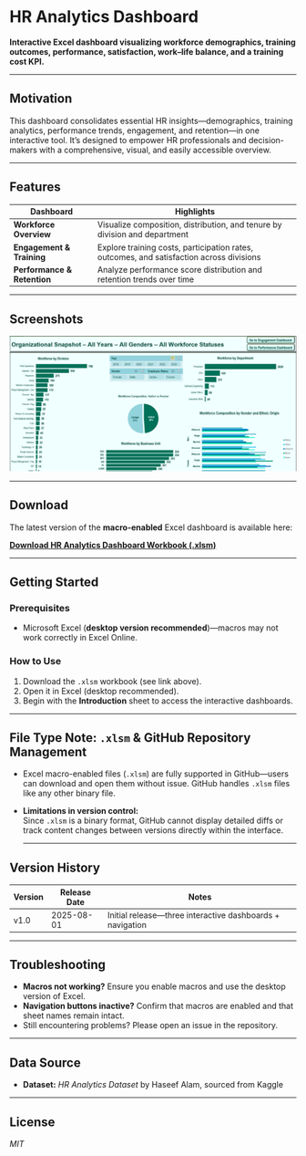 # HR Analytics Dashboard

**Interactive Excel dashboard visualizing workforce demographics, training outcomes, performance, satisfaction, work–life balance, and a training cost KPI.**

---

##  Motivation  
This dashboard consolidates essential HR insights—demographics, training analytics, performance trends, engagement, and retention—in one interactive tool. It’s designed to empower HR professionals and decision-makers with a comprehensive, visual, and easily accessible overview.

---

##  Features

| Dashboard                   | Highlights                                                                               |
|-----------------------------|------------------------------------------------------------------------------------------|
| **Workforce Overview**      | Visualize composition, distribution, and tenure by division and department               |
| **Engagement & Training**   | Explore training costs, participation rates, outcomes, and satisfaction across divisions |
| **Performance & Retention** | Analyze performance score distribution and retention trends over time                    |

---

## Screenshots

![Workforce Overview Dashboard](HR_Dashboard_Photos/HR_Analytics_2025_08.png)

---

##  Download

The latest version of the **macro-enabled** Excel dashboard is available here:

[**Download HR Analytics Dashboard Workbook (.xlsm)**](link-to-your-file.xlsm)

---

##  Getting Started

### Prerequisites  
- Microsoft Excel (**desktop version recommended**)—macros may not work correctly in Excel Online.

### How to Use  
1. Download the `.xlsm` workbook (see link above).  
2. Open it in Excel (desktop recommended).  
3. Begin with the **Introduction** sheet to access the interactive dashboards.

---

##  File Type Note: `.xlsm` & GitHub Repository Management

- Excel macro-enabled files (`.xlsm`) are fully supported in GitHub—users can download and open them without issue. GitHub handles `.xlsm` files like any other binary file.  


- **Limitations in version control:**  
  Since `.xlsm` is a binary format, GitHub cannot display detailed diffs or track content changes between versions directly within the interface.  

  ---

##  Version History

| Version | Release Date | Notes                                                     |
|---------|--------------|-----------------------------------------------------------|
| v1.0    | 2025-08-01   | Initial release—three interactive dashboards + navigation |

---


##  Troubleshooting

- **Macros not working?** Ensure you enable macros and use the desktop version of Excel.  
- **Navigation buttons inactive?** Confirm that macros are enabled and that sheet names remain intact.  
- Still encountering problems? Please open an issue in the repository.

---

##  Data Source

- **Dataset:** *HR Analytics Dataset* by Haseef Alam, sourced from Kaggle

---

##  License
 *MIT*

